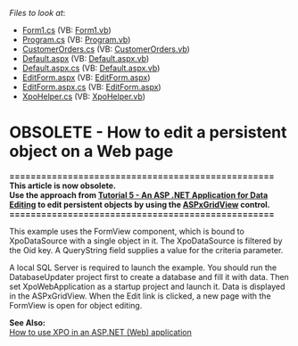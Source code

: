 <!-- default file list -->
*Files to look at*:

* [Form1.cs](./CS/DatabaseUpdater/Form1.cs) (VB: [Form1.vb](./VB/DatabaseUpdater/Form1.vb))
* [Program.cs](./CS/DatabaseUpdater/Program.cs) (VB: [Program.vb](./VB/DatabaseUpdater/Program.vb))
* [CustomerOrders.cs](./CS/PersistentObjects/CustomerOrders.cs) (VB: [CustomerOrders.vb](./VB/PersistentObjects/CustomerOrders.vb))
* [Default.aspx](./CS/XpoWebApplication/Default.aspx) (VB: [Default.aspx.vb](./VB/XpoWebApplication/Default.aspx.vb))
* [Default.aspx.cs](./CS/XpoWebApplication/Default.aspx.cs) (VB: [Default.aspx.vb](./VB/XpoWebApplication/Default.aspx.vb))
* [EditForm.aspx](./CS/XpoWebApplication/EditForm.aspx) (VB: [EditForm.aspx](./VB/XpoWebApplication/EditForm.aspx))
* [EditForm.aspx.cs](./CS/XpoWebApplication/EditForm.aspx.cs) (VB: [EditForm.aspx](./VB/XpoWebApplication/EditForm.aspx))
* [XpoHelper.cs](./CS/XpoWebApplication/XpoHelper.cs) (VB: [XpoHelper.vb](./VB/XpoWebApplication/XpoHelper.vb))
<!-- default file list end -->
# OBSOLETE - How to edit a persistent object on a Web page


<p><strong>==================================================</strong><br /><strong>This article is now obsolete.</strong><br /><strong>Use the approach from <a href="https://documentation.devexpress.com/#XPO/CustomDocument2540">Tutorial 5 - An ASP .NET Application for Data Editing</a> to edit persistent objects by using the <a href="https://documentation.devexpress.com/#AspNet/clsDevExpressWebASPxGridViewASPxGridViewtopic">ASPxGridView</a> control.</strong><br /><strong>================================================== </strong></p>
<p>This example uses the FormView component, which is bound to XpoDataSource with a single object in it. The XpoDataSource is filtered by the Oid key. A QueryString field supplies a value for the criteria parameter.</p>
<p>A local SQL Server is required to launch the example. You should run the DatabaseUpdater project first to create a database and fill it with data. Then set XpoWebApplication as a startup project and launch it. Data is displayed in the ASPxGridView. When the Edit link is clicked, a new page with the FormView is open for object editing.</p>
<p><strong>See Also:</strong><br /> <a href="https://www.devexpress.com/Support/Center/p/K18061">How to use XPO in an ASP.NET (Web) application</a></p>

<br/>


